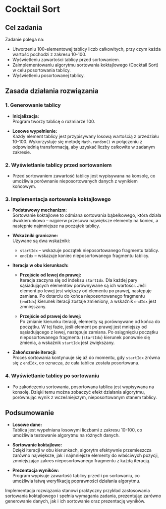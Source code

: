 # Cocktail Sort

## Cel zadania

Zadanie polega na:
- Utworzeniu 100-elementowej tablicy liczb całkowitych, przy czym każda wartość pochodzi z zakresu 10-100.
- Wyświetleniu zawartości tablicy przed sortowaniem.
- Zaimplementowaniu algorytmu sortowania koktajlowego (Cocktail Sort) w celu posortowania tablicy.
- Wyświetleniu posortowanej tablicy.

## Zasada działania rozwiązania

### 1. Generowanie tablicy

- **Inicjalizacja:**  
  Program tworzy tablicę o rozmiarze 100.
  
- **Losowe wypełnienie:**  
  Każdy element tablicy jest przypisywany losową wartością z przedziału 10-100. Wykorzystuje się metodę `Math.random()` w połączeniu z odpowiednią transformacją, aby uzyskać liczby całkowite w zadanym zakresie.

### 2. Wyświetlanie tablicy przed sortowaniem

- Przed sortowaniem zawartość tablicy jest wypisywana na konsolę, co umożliwia porównanie nieposortowanych danych z wynikiem końcowym.

### 3. Implementacja sortowania koktajlowego

- **Podstawowy mechanizm:**  
  Sortowanie koktajlowe to odmiana sortowania bąbelkowego, która działa dwukierunkowo – najpierw przesuwa największe elementy na koniec, a następnie najmniejsze na początek tablicy.

- **Wskaźniki graniczne:**  
  Używane są dwa wskaźniki:
  - `startIdx` – wskazuje początek nieposortowanego fragmentu tablicy.
  - `endIdx` – wskazuje koniec nieposortowanego fragmentu tablicy.
  
- **Iteracja w obu kierunkach:**  
  - **Przejście od lewej do prawej:**  
    Iteracja zaczyna się od indeksu `startIdx`. Dla każdej pary sąsiadujących elementów porównywane są ich wartości. Jeśli element po lewej jest większy od elementu po prawej, następuje zamiana. Po dotarciu do końca nieposortowanego fragmentu (`endIdx`) kierunek iteracji zostaje zmieniony, a wskaźnik `endIdx` jest zmniejszany.
    
  - **Przejście od prawej do lewej:**  
    Po zmianie kierunku iteracji, elementy są porównywane od końca do początku. W tej fazie, jeśli element po prawej jest mniejszy od sąsiadującego z lewej, następuje zamiana. Po osiągnięciu początku nieposortowanego fragmentu (`startIdx`) kierunek ponownie się zmienia, a wskaźnik `startIdx` jest zwiększany.
  
- **Zakończenie iteracji:**  
  Proces sortowania kontynuuje się aż do momentu, gdy `startIdx` zrówna się z `endIdx`, co oznacza, że cała tablica została posortowana.

### 4. Wyświetlanie tablicy po sortowaniu

- Po zakończeniu sortowania, posortowana tablica jest wypisywana na konsolę. Dzięki temu można zobaczyć efekt działania algorytmu, porównując wynik z wcześniejszym, nieposortowanym stanem tablicy.

## Podsumowanie

- **Losowe dane:**  
  Tablica jest wypełniana losowymi liczbami z zakresu 10-100, co umożliwia testowanie algorytmu na różnych danych.

- **Sortowanie koktajlowe:**  
  Dzięki iteracji w obu kierunkach, algorytm efektywnie przemieszcza zarówno największe, jak i najmniejsze elementy do właściwych pozycji, zmniejszając zakres nieposortowanego fragmentu z każdą iteracją.

- **Prezentacja wyników:**  
  Program wypisuje zawartość tablicy przed i po sortowaniu, co umożliwia łatwą weryfikację poprawności działania algorytmu.

Implementacja rozwiązania stanowi praktyczny przykład zastosowania sortowania koktajlowego i spełnia wymagania zadania, prezentując zarówno generowanie danych, jak i ich sortowanie oraz prezentację wyników.
